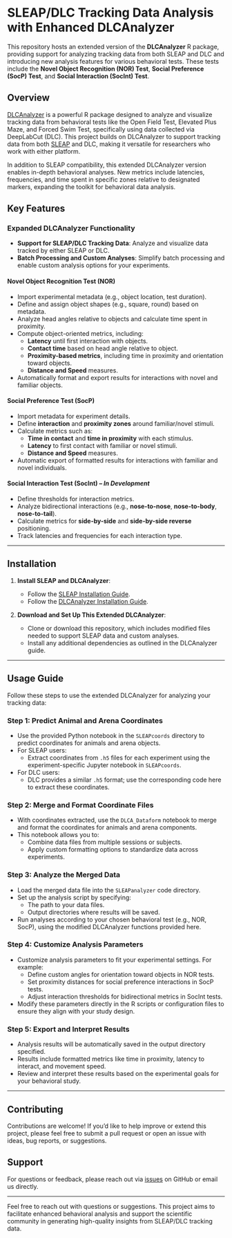 # **SLEAP/DLC Tracking Data Analysis with Enhanced DLCAnalyzer**

This repository hosts an extended version of the **DLCAnalyzer** R package, providing support for analyzing tracking data from both SLEAP and DLC and introducing new analysis features for various behavioral tests. These tests include the **Novel Object Recognition (NOR) Test**, **Social Preference (SocP) Test**, and **Social Interaction (SocInt) Test**.

## Overview

[DLCAnalyzer](https://github.com/ETHZ-INS/DLCAnalyzer) is a powerful R package designed to analyze and visualize tracking data from behavioral tests like the Open Field Test, Elevated Plus Maze, and Forced Swim Test, specifically using data collected via DeepLabCut (DLC). This project builds on DLCAnalyzer to support tracking data from both [SLEAP](https://sleap.ai) and DLC, making it versatile for researchers who work with either platform.

In addition to SLEAP compatibility, this extended DLCAnalyzer version enables in-depth behavioral analyses. New metrics include latencies, frequencies, and time spent in specific zones relative to designated markers, expanding the toolkit for behavioral data analysis.

## Key Features

### Expanded DLCAnalyzer Functionality
- **Support for SLEAP/DLC Tracking Data**: Analyze and visualize data tracked by either SLEAP or DLC.
- **Batch Processing and Custom Analyses**: Simplify batch processing and enable custom analysis options for your experiments.

#### Novel Object Recognition Test (NOR)
- Import experimental metadata (e.g., object location, test duration).
- Define and assign object shapes (e.g., square, round) based on metadata.
- Analyze head angles relative to objects and calculate time spent in proximity.
- Compute object-oriented metrics, including:
  - **Latency** until first interaction with objects.
  - **Contact time** based on head angle relative to object.
  - **Proximity-based metrics**, including time in proximity and orientation toward objects.
  - **Distance and Speed** measures.
- Automatically format and export results for interactions with novel and familiar objects.

#### Social Preference Test (SocP)
- Import metadata for experiment details.
- Define **interaction** and **proximity zones** around familiar/novel stimuli.
- Calculate metrics such as:
  - **Time in contact** and **time in proximity** with each stimulus.
  - **Latency** to first contact with familiar or novel stimuli.
  - **Distance and Speed** measures.
- Automatic export of formatted results for interactions with familiar and novel individuals.

#### Social Interaction Test (SocInt) – *In Development*
- Define thresholds for interaction metrics.
- Analyze bidirectional interactions (e.g., **nose-to-nose**, **nose-to-body**, **nose-to-tail**).
- Calculate metrics for **side-by-side** and **side-by-side reverse** positioning.
- Track latencies and frequencies for each interaction type.

---

## Installation

1. **Install SLEAP and DLCAnalyzer**:
   - Follow the [SLEAP Installation Guide](https://sleap.ai/installation.html).
   - Follow the [DLCAnalyzer Installation Guide](https://github.com/ETHZ-INS/DLCAnalyzer#getting-started).

2. **Download and Set Up This Extended DLCAnalyzer**:
   - Clone or download this repository, which includes modified files needed to support SLEAP data and custom analyses.
   - Install any additional dependencies as outlined in the DLCAnalyzer guide.

---

## Usage Guide

Follow these steps to use the extended DLCAnalyzer for analyzing your tracking data:

### Step 1: Predict Animal and Arena Coordinates
   - Use the provided Python notebook in the `SLEAPcoords` directory to predict coordinates for animals and arena objects.
   - For SLEAP users:
      - Extract coordinates from `.h5` files for each experiment using the experiment-specific Jupyter notebook in `SLEAPcoords`.
   - For DLC users:
      - DLC provides a similar `.h5` format; use the corresponding code here to extract these coordinates.

### Step 2: Merge and Format Coordinate Files
   - With coordinates extracted, use the `DLCA_Dataform` notebook to merge and format the coordinates for animals and arena components.
   - This notebook allows you to:
      - Combine data files from multiple sessions or subjects.
      - Apply custom formatting options to standardize data across experiments.

### Step 3: Analyze the Merged Data
   - Load the merged data file into the `SLEAPanalyzer` code directory.
   - Set up the analysis script by specifying:
      - The path to your data files.
      - Output directories where results will be saved.
   - Run analyses according to your chosen behavioral test (e.g., NOR, SocP), using the modified DLCAnalyzer functions provided here.

### Step 4: Customize Analysis Parameters
   - Customize analysis parameters to fit your experimental settings. For example:
      - Define custom angles for orientation toward objects in NOR tests.
      - Set proximity distances for social preference interactions in SocP tests.
      - Adjust interaction thresholds for bidirectional metrics in SocInt tests.
   - Modify these parameters directly in the R scripts or configuration files to ensure they align with your study design.

### Step 5: Export and Interpret Results
   - Analysis results will be automatically saved in the output directory specified.
   - Results include formatted metrics like time in proximity, latency to interact, and movement speed.
   - Review and interpret these results based on the experimental goals for your behavioral study.

---

## Contributing

Contributions are welcome! If you’d like to help improve or extend this project, please feel free to submit a pull request or open an issue with ideas, bug reports, or suggestions.

## Support

For questions or feedback, please reach out via [issues](https://github.com/topohl/SLEAPanalyzer/issues) on GitHub or email us directly.

---

Feel free to reach out with questions or suggestions. This project aims to facilitate enhanced behavioral analysis and support the scientific community in generating high-quality insights from SLEAP/DLC tracking data.

